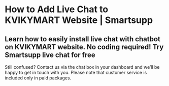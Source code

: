 # How to Add Live Chat to KVIKYMART Website | Smartsupp
## Learn how to easily install live chat with chatbot on KVIKYMART website. No coding required! Try Smartsupp live chat for free
Still confused? Contact us via the chat box in your dashboard and we’ll be happy to get in touch with you. Please note that customer service is included only in paid packages.

